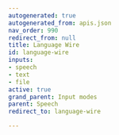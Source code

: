 ```yaml
---
autogenerated: true
autogenerated_from: apis.json
nav_order: 990
redirect_from: null
title: Language Wire
id: language-wire
inputs:
- speech
- text
- file
active: true
grand_parent: Input modes
parent: Speech
redirect_to: language-wire

---
```


